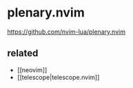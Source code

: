 # plenary.nvim

https://github.com/nvim-lua/plenary.nvim

## related
- [[neovim]]
- [[telescope|telescope.nvim]]

